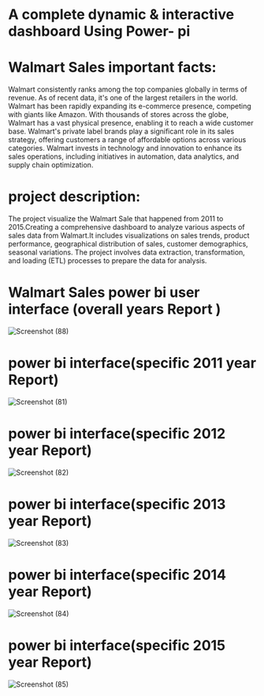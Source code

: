 # A complete dynamic & interactive dashboard Using Power- pi

# Walmart Sales important facts: 
Walmart consistently ranks among the top companies globally in terms of revenue. As of recent data, it's one of the largest retailers in the world.
Walmart has been rapidly expanding its e-commerce presence, competing with giants like Amazon. 
With thousands of stores across the globe, Walmart has a vast physical presence, enabling it to reach a wide customer base.
Walmart's private label brands play a significant role in its sales strategy, offering customers a range of affordable options across various categories.
Walmart invests in technology and innovation to enhance its sales operations, including initiatives in automation, data analytics, and supply chain optimization.

# project description:
The project visualize the Walmart Sale that happened from 2011 to 2015.Creating a comprehensive dashboard to analyze various aspects of sales data from Walmart.It includes visualizations on sales trends, product performance, geographical distribution of sales, customer demographics, seasonal variations. The project involves data extraction, transformation, and loading (ETL) processes to prepare the data for analysis.

# Walmart Sales power bi user interface (overall years Report )
![Screenshot (88)](https://github.com/Shivaniipandey/Walmart-Sales-Power-Bi-Dashboard-Project/assets/152076688/6d95b3f0-e6ee-4735-ba30-3658598ebd6a)

# power bi interface(specific 2011 year  Report)
![Screenshot (81)](https://github.com/Shivaniipandey/Walmart-Sales-Power-Bi-Dashboard-Project/assets/152076688/94b32744-5ff8-4c02-86b8-7f1e5fc86681)

# power bi interface(specific 2012 year  Report)
![Screenshot (82)](https://github.com/Shivaniipandey/Walmart-Sales-Power-Bi-Dashboard-Project/assets/152076688/95e95a04-9727-463d-84d7-c33a9d34bd56)

# power bi interface(specific 2013 year  Report)
![Screenshot (83)](https://github.com/Shivaniipandey/Walmart-Sales-Power-Bi-Dashboard-Project/assets/152076688/a772665b-d4ba-43de-bdb7-0b007318be75)

# power bi interface(specific 2014 year  Report)
![Screenshot (84)](https://github.com/Shivaniipandey/Walmart-Sales-Power-Bi-Dashboard-Project/assets/152076688/651b797e-5ce7-4a7f-b5ce-3da4767fa48c)

# power bi interface(specific 2015 year  Report)
![Screenshot (85)](https://github.com/Shivaniipandey/Walmart-Sales-Power-Bi-Dashboard-Project/assets/152076688/08d206d6-1f09-48da-97e8-dcd84f92c223)


